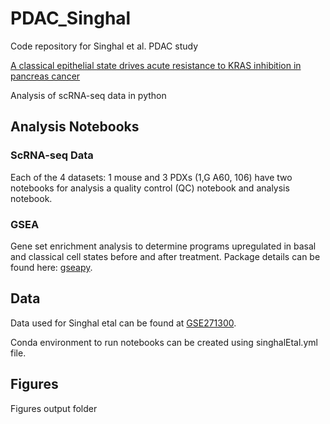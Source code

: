 # PDAC_Singhal
Code repository for Singhal et al. PDAC study


[A classical epithelial state drives acute resistance to KRAS inhibition in pancreas cancer](https://aacrjournals.org/cancerdiscovery/article/doi/10.1158/2159-8290.CD-24-0740/746288/A-classical-epithelial-state-drives-acute)

Analysis of scRNA-seq data in python


## Analysis Notebooks

### ScRNA-seq Data 

Each of the 4 datasets: 1 mouse and 3 PDXs (1,G A60, 106) have two notebooks for analysis a quality control (QC) notebook and analysis notebook.

### GSEA

Gene set enrichment analysis to determine programs upregulated in basal and classical cell states before and after treatment. Package details can be found here: [gseapy](https://gseapy.readthedocs.io/en/latest/introduction.html).


## Data

Data used for Singhal etal can be found at [GSE271300](https://www.ncbi.nlm.nih.gov/geo/query/acc.cgi?acc=GSE271300).

Conda environment to run notebooks can be created using singhalEtal.yml file. 

## Figures

Figures output folder